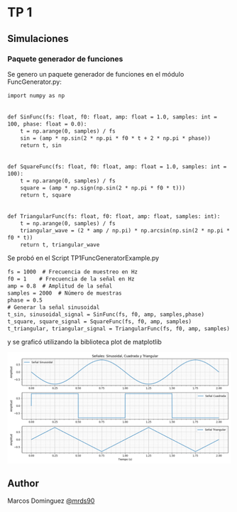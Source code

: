 # TP 1



## Simulaciones

### Paquete generador de funciones

Se genero un paquete generador de funciones en el módulo FuncGenerator.py:
```
import numpy as np


def SinFunc(fs: float, f0: float, amp: float = 1.0, samples: int = 100, phase: float = 0.0):
    t = np.arange(0, samples) / fs
    sin = (amp * np.sin(2 * np.pi * f0 * t + 2 * np.pi * phase))
    return t, sin


def SquareFunc(fs: float, f0: float, amp: float = 1.0, samples: int = 100):
    t = np.arange(0, samples) / fs
    square = (amp * np.sign(np.sin(2 * np.pi * f0 * t)))
    return t, square


def TriangularFunc(fs: float, f0: float, amp: float, samples: int):
    t = np.arange(0, samples) / fs
    triangular_wave = (2 * amp / np.pi) * np.arcsin(np.sin(2 * np.pi * f0 * t))
    return t, triangular_wave

```

Se probó en el Script TP1FuncGeneratorExample.py

```
fs = 1000  # Frecuencia de muestreo en Hz
f0 = 1    # Frecuencia de la señal en Hz
amp = 0.8  # Amplitud de la señal
samples = 2000  # Número de muestras
phase = 0.5
# Generar la señal sinusoidal
t_sin, sinusoidal_signal = SinFunc(fs, f0, amp, samples,phase)
t_square, square_signal = SquareFunc(fs, f0, amp, samples)
t_triangular, triangular_signal = TriangularFunc(fs, f0, amp, samples)

```
y se graficó utilizando la biblioteca plot de matplotlib


![alt text](https://github.com/mrds90/psf_2023/blob/MSE_Dominguez/TP/TP1/figures/FuncGenFs1000F01Amp0_8Phase0_5.png?raw=true)

## Author

Marcos Dominguez
[@mrds90](https://github.com/mrds90)

